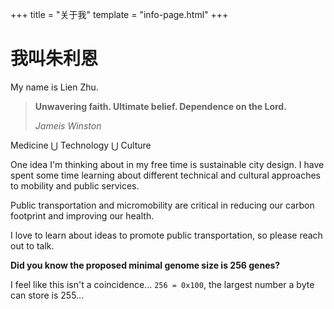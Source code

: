 +++
title = "关于我"
template = "info-page.html"
+++

# 我叫朱利恩

My name is Lien Zhu.

> **Unwavering faith. Ultimate belief. Dependence on the Lord.**
>
> *Jameis Winston*

Medicine $\bigcup$ Technology $\bigcup$ Culture

One idea I'm thinking about in my free time is sustainable city design. I have spent some time learning about different technical and cultural approaches to mobility and public services.

Public transportation and micromobility are critical in reducing our carbon footprint and improving our health.

I love to learn about ideas to promote public transportation, so please reach out to talk.

**Did you know the proposed minimal genome size is 256 genes?**

I feel like this isn't a coincidence... `256 = 0x100`, the largest number a byte can store is 255...
